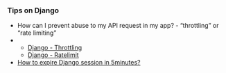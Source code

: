 
<h3> Tips on Django </h3>
<ul>
 <li> How can I prevent abuse to my API request in my app? - “throttling” or “rate limiting”  <li>
     <ul>
         <li> <a href="https://www.django-rest-framework.org/api-guide/throttling/"> Django - Throttling </a> </li>
         <li> <a href="https://github.com/jsocol/django-ratelimit"> Django - Ratelimit </a> </li>
     </ul>
 
 <li> <a href="https://stackoverflow.com/questions/14830669/how-to-expire-django-session-in-5minutes"> How to expire Django session in 5minutes? </a> </li>
</ul>

